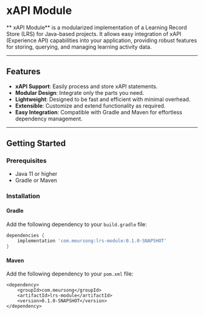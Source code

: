 # xAPI Module

** xAPI Module** is a modularized implementation of a Learning Record Store (LRS) for Java-based projects. It allows easy integration of xAPI (Experience API) capabilities into your application, providing robust features for storing, querying, and managing learning activity data.

---

## Features

- **xAPI Support**: Easily process and store xAPI statements.
- **Modular Design**: Integrate only the parts you need.
- **Lightweight**: Designed to be fast and efficient with minimal overhead.
- **Extensible**: Customize and extend functionality as required.
- **Easy Integration**: Compatible with Gradle and Maven for effortless dependency management.

---

## Getting Started

### Prerequisites

- Java 11 or higher
- Gradle or Maven

### Installation

#### Gradle
Add the following dependency to your `build.gradle` file:
```gradle
dependencies {
    implementation 'com.meursong:lrs-module:0.1.0-SNAPSHOT'
}
```

#### Maven
Add the following dependency to your `pom.xml` file:
```maven
<dependency>
    <groupId>com.meursong</groupId>
    <artifactId>lrs-module</artifactId>
    <version>0.1.0-SNAPSHOT</version>
</dependency>
```
